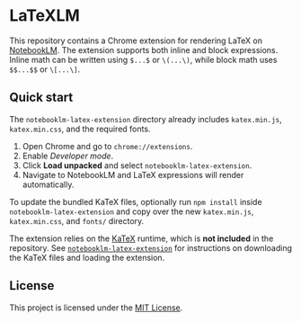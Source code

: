 # LaTeXLM

This repository contains a Chrome extension for rendering LaTeX on [NotebookLM](https://notebooklm.google.com/). The extension supports both inline and block expressions.
Inline math can be written using `$...$` or `\(...\)`, while block math uses `$$...$$` or `\[...\]`.

## Quick start

The `notebooklm-latex-extension` directory already includes `katex.min.js`, `katex.min.css`, and the required fonts.

1. Open Chrome and go to `chrome://extensions`.
2. Enable *Developer mode*.
3. Click **Load unpacked** and select `notebooklm-latex-extension`.
4. Navigate to NotebookLM and LaTeX expressions will render automatically.

To update the bundled KaTeX files, optionally run `npm install` inside `notebooklm-latex-extension` and copy over the new `katex.min.js`, `katex.min.css`, and `fonts/` directory.

The extension relies on the [KaTeX](https://katex.org/) runtime, which is **not included** in the repository. See [`notebooklm-latex-extension`](./notebooklm-latex-extension/) for instructions on downloading the KaTeX files and loading the extension.

## License

This project is licensed under the [MIT License](./LICENSE).

